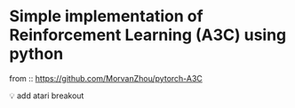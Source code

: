 # Simple implementation of Reinforcement Learning (A3C) using python 

from :: https://github.com/MorvanZhou/pytorch-A3C

💡 add atari breakout
